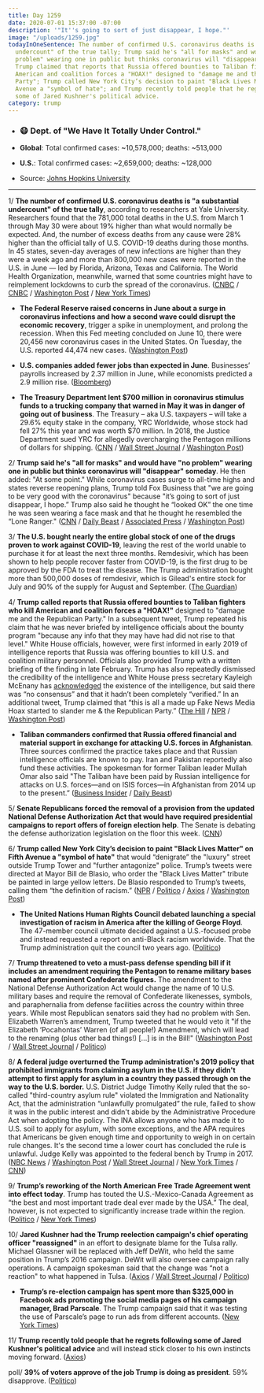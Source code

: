 ```yaml
---
title: Day 1259
date: 2020-07-01 15:37:00 -07:00
description: '"It''s going to sort of just disappear, I hope."'
image: "/uploads/1259.jpg"
todayInOneSentence: The number of confirmed U.S. coronavirus deaths is "a substantial
  undercount" of the true tally; Trump said he's "all for masks" and would have "no
  problem" wearing one in public but thinks coronavirus will "disappear" someday;
  Trump claimed that reports that Russia offered bounties to Taliban fighters to kill
  American and coalition forces a "HOAX!" designed to "damage me and the Republican
  Party"; Trump called New York City’s decision to paint "Black Lives Matter" on Fifth
  Avenue a "symbol of hate"; and Trump recently told people that he regrets following
  some of Jared Kushner's political advice.
category: trump
---
```


* ### 😷 Dept. of "We Have It Totally Under Control."

* **Global**: Total confirmed cases: \~10,578,000; deaths: \~513,000

* **U.S.**: Total confirmed cases: \~2,659,000; deaths: \~128,000

* Source: [Johns Hopkins University](https://coronavirus.jhu.edu/map.html)

---

1/ **The number of confirmed U.S. coronavirus deaths is "a substantial undercount" of the true tally**, according to researchers at Yale University. Researchers found that the 781,000 total deaths in the U.S. from March 1 through May 30 were about 19% higher than what would normally be expected. And, the number of excess deaths from any cause were 28% higher than the official tally of U.S. COVID-19 deaths during those months. In 45 states, seven-day averages of new infections are higher than they were a week ago and more than 800,000 new cases were reported in the U.S. in June — led by Florida, Arizona, Texas and California. The World Health Organization, meanwhile, warned that some countries might have to reimplement lockdowns to curb the spread of the coronavirus. ([CNBC](https://www.cnbc.com/2020/07/01/official-us-coronavirus-death-toll-is-a-substantial-undercount-of-actual-tally-new-yale-study-finds.html) / [CNBC](https://www.cnbc.com/2020/07/01/who-warns-some-countries-may-have-to-reinstate-lockdowns-as-coronavirus-pandemic-accelerates.html) / [Washington Post](https://www.washingtonpost.com/nation/2020/07/01/coronavirus-live-updates-us/) / [New York Times](https://www.nytimes.com/2020/07/01/world/coronavirus-live-updates.html))

* **The Federal Reserve raised concerns in June about a surge in coronavirus infections and how a second wave could disrupt the economic recovery**, trigger a spike in unemployment, and prolong the recession. When this Fed meeting concluded on June 10, there were 20,456 new coronavirus cases in the United States. On Tuesday, the U.S. reported 44,474 new cases. ([Washington Post](https://www.washingtonpost.com/business/2020/07/01/federal-reserve-recession-june-minutes/))

* **U.S. companies added fewer jobs than expected in June**. Businesses’ payrolls increased by 2.37 million in June, while economists predicted a 2.9 million rise. ([Bloomberg](https://www.bloomberg.com/news/articles/2020-07-01/adp-says-u-s-firms-add-2-37-million-jobs-fewer-than-forecast?srnd=premium&sref=MIBMEEoj))

* **The Treasury Department lent $700 million in coronavirus stimulus funds to a trucking company that warned in May it was in danger of going out of business**. The Treasury – aka U.S. taxpayers – will take a 29.6% equity stake in the company, YRC Worldwide, whose stock had fell 27% this year and was worth $70 million. In 2018, the Justice Department sued YRC for allegedly overcharging the Pentagon millions of dollars for shipping. ([CNN](https://edition.cnn.com/2020/07/01/business/yrc-federal-loan/) / [Wall Street Journal](https://www.wsj.com/articles/u-s-treasury-to-loan-700-million-to-trucking-firm-yrc-worldwide-11593602409?mod=politics_lead_pos11) / [Washington Post](https://www.washingtonpost.com/business/2020/07/01/treasury-loan-yrc-worldwide-cares-act/))

2/ **Trump said he's "all for masks" and would have "no problem" wearing one in public but thinks coronavirus will "disappear" someday**. He then added: "At some point." While coronavirus cases surge to all-time highs and states reverse reopening plans, Trump told Fox Business that "we are going to be very good with the coronavirus" because "it’s going to sort of just disappear, I hope.” Trump also said he thought he “looked OK” the one time he was seen wearing a face mask and that he thought he resembled the “Lone Ranger." ([CNN](https://www.cnn.com/2020/07/01/politics/donald-trump-masks-coronavirus/index.html) / [Daily Beast](https://www.thedailybeast.com/trump-says-coronavirus-will-just-disappear-brags-he-looks-like-lone-ranger-in-mask) / [Associated Press](https://apnews.com/d0fa04c2c2ba164d6c43eecf228c1b99) / [Washington Post](https://www.washingtonpost.com/politics/republican-leaders-now-say-everyone-should-wear-a-mask--even-as-trump-refuses-and-mocks-those-who-do/2020/06/30/995a32d0-bae9-11ea-80b9-40ece9a701dc_story.html))

3/ **The U.S. bought nearly the entire global stock of one of the drugs proven to work against COVID-19**, leaving the rest of the world unable to purchase it for at least the next three months. Remdesivir, which has been shown to help people recover faster from COVID-19, is the first drug to be approved by the FDA to treat the disease. The Trump administration bought more than 500,000 doses of remdesivir, which is Gilead's entire stock for July and 90% of the supply for August and September. ([The Guardian](https://www.theguardian.com/us-news/2020/jun/30/us-buys-up-world-stock-of-key-covid-19-drug))

4/ **Trump called reports that Russia offered bounties to Taliban fighters who kill American and coalition forces a "HOAX!"** designed to "damage me and the Republican Party." In a subsequent tweet, Trump repeated his claim that he was never briefed by intelligence officials about the bounty program "because any info that they may have had did not rise to that level." White House officials, however, were first informed in early 2019 of intelligence reports that Russia was offering bounties to kill U.S. and coalition military personnel. Officials also provided Trump with a written briefing of the finding in late February. Trump has also repeatedly dismissed the credibility of the intelligence and White House press secretary Kayleigh McEnany has [acknowledged](https://www.washingtonpost.com/politics/2020/07/01/only-people-who-are-dismissing-russia-bounties-intel-taliban-russia-trump/) the existence of the intelligence, but said there was “no consensus” and that it hadn’t been completely “verified.” In an additional tweet, Trump claimed that “this is all a made up Fake News Media Hoax started to slander me & the Republican Party.” ([The Hill](https://thehill.com/homenews/administration/505379-trump-dismisses-russian-bounty-allegations-as-a-hoax) / [NPR](https://www.npr.org/2020/07/01/885909588/trump-calls-bounty-report-a-hoax-despite-administration-s-briefing-of-congress) / [Washington Post](https://www.washingtonpost.com/politics/trump-decries-russian-bounty-reports-as-fake-news-as-his-national-security-adviser-says-response-options-were-prepared/2020/07/01/91b26732-bb93-11ea-bdaf-a129f921026f_story.html))

* **Taliban commanders confirmed that Russia offered financial and material support in exchange for attacking U.S. forces in Afghanistan**. Three sources confirmed the practice takes place and that Russian intelligence officials are known to pay. Iran and Pakistan reportedly also fund these activities. The spokesman for former Taliban leader Mullah Omar also said "The Taliban have been paid by Russian intelligence for attacks on U.S. forces—and on ISIS forces—in Afghanistan from 2014 up to the present.” ([Business Insider](https://www.businessinsider.com/russia-did-pay-extremists-attack-american-soldiers-taliban-sources-say-2020-7?op=1) / [Daily Beast](https://www.thedailybeast.com/russian-bounties-for-killing-americans-go-back-five-years-ex-taliban-claims?scrolla=5eb6d68b7fedc32c19ef33b4))

5/ **Senate Republicans forced the removal of a provision from the updated National Defense Authorization Act that would have required presidential campaigns to report offers of foreign election help**. The Senate is debating the defense authorization legislation on the floor this week. ([CNN](https://www.cnn.com/2020/06/30/politics/senate-removes-ban-foreign-election-help/index.html))

6/ **Trump called New York City’s decision to paint "Black Lives Matter" on Fifth Avenue a "symbol of hate"** that would “denigrate” the "luxury" street outside Trump Tower and "further antagonize" police. Trump’s tweets were directed at Mayor Bill de Blasio, who order the "Black Lives Matter" tribute be painted in large yellow letters. De Blasio responded to Trump’s tweets, calling them “the definition of racism.” ([NPR](https://www.npr.org/sections/live-updates-protests-for-racial-justice/2020/07/01/885944289/trump-painting-black-lives-matter-on-5th-avenue-would-be-symbol-of-hate) / [Politico](https://www.politico.com/news/2020/07/01/trump-black-lives-matter-347051) / [Axios](https://www.axios.com/trump-black-lives-matter-hate-af77f4a9-b666-40d2-b4e4-ef23c61088ca.html) / [Washington Post](https://www.washingtonpost.com/politics/trump-says-painting-black-lives-matter-on-new-yorks-fifth-avenue-would-be-a-symbol-of-hate/2020/07/01/6a039f12-bba2-11ea-bdaf-a129f921026f_story.html))

* **The United Nations Human Rights Council debated launching a special investigation of racism in America after the killing of George Floyd**. The 47-member council ultimate decided against a U.S.-focused probe and instead requested a report on anti-Black racism worldwide. That the Trump administration quit the council two years ago. ([Politico](https://www.politico.com/news/2020/07/01/human-rights-trump-us-346423))

7/ **Trump threatened to veto a must-pass defense spending bill if it includes an amendment requiring the Pentagon to rename military bases named after prominent Confederate figures.** The amendment to the National Defense Authorization Act would change the name of 10 U.S. military bases and require the removal of Confederate likenesses, symbols, and paraphernalia from defense facilities across the country within three years. While most Republican senators said they had no problem with Sen. Elizabeth Warren’s amendment, Trump tweeted that he would veto it "if the Elizabeth ‘Pocahontas’ Warren (of all people!) Amendment, which will lead to the renaming (plus other bad things!) \[...\] is in the Bill!" ([Washington Post](https://www.washingtonpost.com/nation/2020/07/01/confederate-military-base-renaming-trump/) / [Wall Street Journal](https://www.wsj.com/articles/trump-threatens-to-veto-defense-bill-over-provision-to-strip-confederate-base-names-11593614483?mod=politics_lead_pos1) / [Politico](https://www.politico.com/news/2020/07/01/senate-ndaa-confederate-bases-347014))

8/ **A federal judge overturned the Trump administration's 2019 policy that prohibited immigrants from claiming asylum in the U.S. if they didn't attempt to first apply for asylum in a country they passed through on the way to the U.S. border.** U.S. District Judge Timothy Kelly ruled that the so-called "third-country asylum rule" violated the Immigration and Nationality Act, that the administration “unlawfully promulgated” the rule, failed to show it was in the public interest and didn't abide by the Administrative Procedure Act when adopting the policy. The INA allows anyone who has made it to U.S. soil to apply for asylum, with some exceptions, and the APA requires that Americans be given enough time and opportunity to weigh in on certain rule changes. It's the second time a lower court has concluded the rule is unlawful. Judge Kelly was appointed to the federal bench by Trump in 2017. ([NBC News](https://www.nbcnews.com/news/us-news/judge-overturns-trump-border-rule-requiring-immigrants-first-claim-asylum-n1232629) / [Washington Post](https://www.washingtonpost.com/local/legal-issues/us-judge-strikes-down-trump-asylum-rule-targeting-central-americans/2020/07/01/96e57616-bb4a-11ea-bdaf-a129f921026f_story.html) / [Wall Street Journal](https://www.wsj.com/articles/federal-judge-rejects-trump-administrations-third-country-asylum-policy-11593620838?mod=politics_lead_pos6) / [New York Times](https://www.nytimes.com/2020/07/01/us/politics/trump-asylum-ruling-immigration.html) / [CNN](https://www.cnn.com/2020/07/01/politics/asylum-us-mexico-border/index.html))

9/ **Trump’s reworking of the North American Free Trade Agreement went into effect today**. Trump has touted the U.S.-Mexico-Canada Agreement as “the best and most important trade deal ever made by the USA.” The deal, however, is not expected to significantly increase trade within the region. ([Politico](https://www.politico.com/news/2020/07/01/trump-usmca-trade-346296) / [New York Times](https://www.nytimes.com/2020/07/01/business/economy/usmca-takes-effect.html))

10/ **Jared Kushner had the Trump reelection campaign's chief operating officer "reassigned"** in an effort to designate blame for the Tulsa rally. Michael Glassner will be replaced with Jeff DeWit, who held the same position in Trump’s 2016 campaign. DeWit will also oversee campaign rally operations. A campaign spokesman said that the change was “not a reaction" to what happened in Tulsa. ([Axios](https://www.axios.com/scoop-kushner-changes-top-trump-campaign-staff-4b269a9a-412b-4cf5-8133-beb252f5c25f.html) / [Wall Street Journal](https://www.wsj.com/articles/trump-campaign-reassigns-chief-operating-officer-after-tulsa-rally-11593607034) / [Politico](https://www.politico.com/news/2020/07/01/jared-kushner-trump-campaign-team-346728))

* **Trump’s re-election campaign has spent more than $325,000 in Facebook ads promoting the social media pages of his campaign manager, Brad Parscale**. The Trump campaign said that it was testing the use of Parscale’s page to run ads from different accounts. ([New York Times](https://www.nytimes.com/2020/06/30/us/politics/brad-parscale-trump.html))

11/ **Trump recently told people that he regrets following some of Jared Kushner's political advice** and will instead stick closer to his own instincts moving forward. ([Axios](https://www.axios.com/trump-kushner-second-thoughts-408d5a33-725d-442a-88e4-d6ab6742c139.html))

poll/ **39% of voters approve of the job Trump is doing as president**. 59% disapprove. ([Politico](https://www.politico.com/news/2020/07/01/trump-coronavirus-poll-346018))